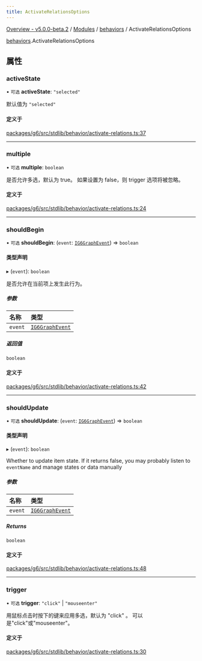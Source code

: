 ```yaml
---
title: ActivateRelationsOptions
---
```


[Overview - v5.0.0-beta.2](../../README.zh.md) / [Modules](../../modules.zh.md) / [behaviors](../../modules/behaviors.zh.md) / ActivateRelationsOptions

[behaviors](../../modules/behaviors.zh.md).ActivateRelationsOptions

## 属性

### activeState

• `可选` **activeState**: `"selected"`

默认值为 `"selected"`

#### 定义于

[packages/g6/src/stdlib/behavior/activate-relations.ts:37](https://github.com/antvis/G6/blob/61e525e59b/packages/g6/src/stdlib/behavior/activate-relations.ts#L37)

---

### multiple

• `可选` **multiple**: `boolean`

是否允许多选，默认为 true。
如果设置为 false，则 trigger 选项将被忽略。

#### 定义于

[packages/g6/src/stdlib/behavior/activate-relations.ts:24](https://github.com/antvis/G6/blob/61e525e59b/packages/g6/src/stdlib/behavior/activate-relations.ts#L24)

---

### shouldBegin

• `可选` **shouldBegin**: (`event`: [`IG6GraphEvent`](IG6GraphEvent.en.md)) => `boolean`

#### 类型声明

▸ (`event`): `boolean`

是否允许在当前项上发生此行为。

##### 参数

| 名称    | 类型                                   |
| :------ | :------------------------------------- |
| `event` | [`IG6GraphEvent`](IG6GraphEvent.en.md) |

##### 返回值

`boolean`

#### 定义于

[packages/g6/src/stdlib/behavior/activate-relations.ts:42](https://github.com/antvis/G6/blob/61e525e59b/packages/g6/src/stdlib/behavior/activate-relations.ts#L42)

---

### shouldUpdate

• `可选` **shouldUpdate**: (`event`: [`IG6GraphEvent`](IG6GraphEvent.en.md)) => `boolean`

#### 类型声明

▸ (`event`): `boolean`

Whether to update item state.
If it returns false, you may probably listen to `eventName` and
manage states or data manually

##### 参数

| 名称    | 类型                                   |
| :------ | :------------------------------------- |
| `event` | [`IG6GraphEvent`](IG6GraphEvent.en.md) |

##### Returns

`boolean`

#### 定义于

[packages/g6/src/stdlib/behavior/activate-relations.ts:48](https://github.com/antvis/G6/blob/61e525e59b/packages/g6/src/stdlib/behavior/activate-relations.ts#L48)

---

### trigger

• `可选` **trigger**: `"click"` \| `"mouseenter"`

用鼠标点击时按下的键来应用多选，默认为 "click" 。
可以是"click"或"mouseenter"。

#### 定义于

[packages/g6/src/stdlib/behavior/activate-relations.ts:30](https://github.com/antvis/G6/blob/61e525e59b/packages/g6/src/stdlib/behavior/activate-relations.ts#L30)
